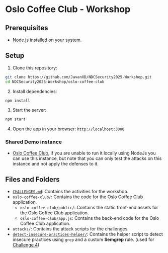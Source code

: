
# Oslo Coffee Club - Workshop

## Prerequisites

- [Node.js](https://nodejs.org/) installed on your system.

## Setup

1. Clone this repository:
```bash
git clone https://github.com/JavanXD/NDCSecurity2025-Workshop.git
cd NDCSecurity2025-Workshop/oslo-coffee-club
```

2.	Install dependencies:
```bash
npm install
```

3.	Start the server:
```bash
npm start
```

4.	Open the app in your browser: `http://localhost:3000`

### Shared Demo instance

- [Oslo Coffee Club](https://oslo-coffee-club.javan.de/), if you are unable to run it locally using NodeJs you can use this instance, but note that you can only test the attacks on this instance and not apply the defenses to it.

## Files and Folders

- [`CHALLENGES.md`](./CHALLENGES.md): Contains the activities for the workshop.
- `oslo-coffee-club/`: Contains the code for the Oslo Coffee Club application.
    - `oslo-coffee-club/public/`: Contains the static front-end assets for the Oslo Coffee Club application.
    - `oslo-coffee-club/app.js`: Contains the back-end code for the Oslo Coffee Club application.
- `attacks/`: Contains the attack scripts for the challenges.
- [`detect-insecure-practices-helper/`](./detect-insecure-practices-helper/README.md): Contains the helper script to detect insecure practices using `grep` and a custom **Semgrep** rule. (used for [Challenge 4](./CHALLENGE_4.md))

